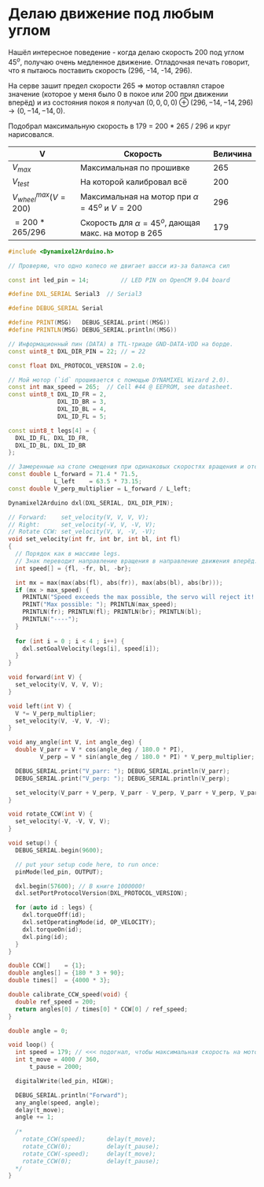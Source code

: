 # Делаю движение под любым углом
Нашёл интересное поведение - когда делаю скорость 200 под углом $45^o$, получаю очень медленное движение. Отладочная печать говорит, что я пытаюсь поставить скорость (296, -14, -14, 296).

На серве зашит предел скорости 265 => мотор оставлял старое значение (которое у меня было 0 в покое или 200 при движении вперёд) и из состояния покоя я получал $(0, 0, 0, 0) \oplus (296, -14, -14, 296) \to (0, -14, -14, 0)$.

Подобрал максимальную скорость в 179 = 200 * 265 / 296 и круг нарисовался.

| V             | Скорость                                                  | Величина |
| ------------- | --------------------------------------------------------- | -------- |
| $V_{max}$     | Максимальная по прошивке                                  | 265      |
| $V_{test}$    | На которой калибровал всё                                 | 200      |
| $V_{wheel}^{max}(V = 200)$ | Максимальная на мотор при $\alpha = 45^o$ и $V=200$       | 296      |
| $=200 * 265 / 296$              | Скорость для $\alpha = 45^o$, дающая макс. на мотор в 265 | 179      |


```Cpp
#include <Dynamixel2Arduino.h>

// Проверяю, что одно колесо не двигает шасси из-за баланса сил

const int led_pin = 14;         // LED PIN on OpenCM 9.04 board

#define DXL_SERIAL Serial3  // Serial3

#define DEBUG_SERIAL Serial

#define PRINT(MSG)   DEBUG_SERIAL.print((MSG))
#define PRINTLN(MSG) DEBUG_SERIAL.println((MSG))

// Информационный пин (DATA) в TTL-триаде GND-DATA-VDD на борде.
const uint8_t DXL_DIR_PIN = 22; // = 22

const float DXL_PROTOCOL_VERSION = 2.0;

// Мой мотор (`id` прошивается с помощью DYNAMIXEL Wizard 2.0).
const int max_speed = 265;  // Cell #44 @ EEPROM, see datasheet.
const uint8_t DXL_ID_FR = 2,
              DXL_ID_BR = 3,
              DXL_ID_BL = 4,
              DXL_ID_FL = 5;

const uint8_t legs[4] = {
  DXL_ID_FL, DXL_ID_FR,
  DXL_ID_BL, DXL_ID_BR
};

// Замеренные на столе смещения при одинаковых скоростях вращения и отсутствии калибровки.
const double L_forward = 71.4 * 71.5,
             L_left    = 63.5 * 73.15;
const double V_perp_multiplier = L_forward / L_left;

Dynamixel2Arduino dxl(DXL_SERIAL, DXL_DIR_PIN);

// Forward:    set_velocity(V, V, V, V);
// Right:      set_velocity(-V, V, -V, V);
// Rotate CCW: set_velocity(V, V, -V, -V);
void set_velocity(int fr, int br, int bl, int fl)
{
  // Порядок как в массиве legs.
  // Знак переводит направление вращения в направление движения вперёд.
  int speed[] = {fl, -fr, bl, -br};

  int mx = max(max(abs(fl), abs(fr)), max(abs(bl), abs(br)));
  if (mx > max_speed) {
    PRINTLN("Speed exceeds the max possible, the servo will reject it! Doing corrections...");
    PRINT("Max possible: "); PRINTLN(max_speed);
    PRINTLN(fr); PRINTLN(fl); PRINTLN(br); PRINTLN(bl); 
    PRINTLN("----");
  }
  
  for (int i = 0 ; i < 4 ; i++) {
    dxl.setGoalVelocity(legs[i], speed[i]);
  }
}

void forward(int V) {
  set_velocity(V, V, V, V);
}

void left(int V) {
  V *= V_perp_multiplier;
  set_velocity(V, -V, V, -V);
}

void any_angle(int V, int angle_deg) {
  double V_parr = V * cos(angle_deg / 180.0 * PI),
         V_perp = V * sin(angle_deg / 180.0 * PI) * V_perp_multiplier;

  DEBUG_SERIAL.print("V_parr: "); DEBUG_SERIAL.println(V_parr);
  DEBUG_SERIAL.print("V_perp: "); DEBUG_SERIAL.println(V_perp);

  set_velocity(V_parr + V_perp, V_parr - V_perp, V_parr + V_perp, V_parr - V_perp);
}

void rotate_CCW(int V) {
  set_velocity(-V, -V, V, V);
}

void setup() {
  DEBUG_SERIAL.begin(9600);

  // put your setup code here, to run once:
  pinMode(led_pin, OUTPUT);

  dxl.begin(57600); // В книге 1000000!
  dxl.setPortProtocolVersion(DXL_PROTOCOL_VERSION);

  for (auto id : legs) {
    dxl.torqueOff(id);
    dxl.setOperatingMode(id, OP_VELOCITY);
    dxl.torqueOn(id);
    dxl.ping(id);
  }
}

double CCW[]    = {1};
double angles[] = {180 * 3 + 90};
double times[]  = {4000 * 3};

double calibrate_CCW_speed(void) {
  double ref_speed = 200;
  return angles[0] / times[0] * CCW[0] / ref_speed;
}

double angle = 0;

void loop() {
  int speed = 179; // <<< подогнал, чтобы максимальная скорость на мотор не выходила за 200
  int t_move = 4000 / 360,
      t_pause = 2000;

  digitalWrite(led_pin, HIGH);

  DEBUG_SERIAL.println("Forward");
  any_angle(speed, angle);     
  delay(t_move);
  angle += 1;
  
  /*
    rotate_CCW(speed);      delay(t_move);
    rotate_CCW(0);          delay(t_pause);
    rotate_CCW(-speed);     delay(t_move);
    rotate_CCW(0);          delay(t_pause);
  */
}
```

